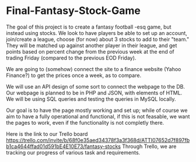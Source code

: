 # Final-Fantasy-Stock-Game
The goal of this project is to create a fantasy football -esq game, but instead using stocks. We look to have players be able to set up an account, join/create a league, choose (for now) about 3 stocks to add to their "team." They will be matched up against another player in their league, and get points based on percent change from the previous week at the end of trading Friday (compared to the previous EOD Friday). 

We are going to (somehow) connect the site to a finance website (Yahoo Finance?) to get the prices once a week, as to compare. 

We will use an API design of some sort to connect the webpage to the DB. Our webpage is planned to be in PHP and JSON, with elements of HTML. We will be using SQL queries and testing the queries in MySQL locally. 

Our goal is to have the page mostly working and set up; while of course we aim to have a fully operational and functional, if this is not feasable, we want the pages to work, even if the functionality is not completly there. 

Here is the link to our Trello board https://trello.com/invite/b/68f0e35aed34378f3a3f368d/ATTI07652d7f897fbb1ca4644ffad01d591bE4E10E73/fantasy-stocks 
Through Trello, we are tracking our progress of various task and requirements.
